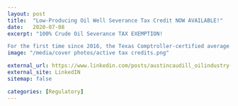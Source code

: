 ```yaml
---
layout: post
title:  "Low-Producing Oil Well Severance Tax Credit NOW AVAILABLE!"
date:   2020-07-08
excerpt: "100% Crude Oil Severance TAX EXEMPTION!

For the first time since 2016, the Texas Comptroller-certified average price of oil has fallen low enough to allow operators of eligible oil wells to file for a severance tax credit. (P.S. This can also be done for gas wells.)"
image: "/media/cover photos/active tax credits.png"

external_url: https://www.linkedin.com/posts/austincaudill_oilindustry-oilandgas-oilfield-activity-6686650556448063488-JubZ
external_site: LinkedIN
sitemap: false

categories: [Regulatory]
---
```

